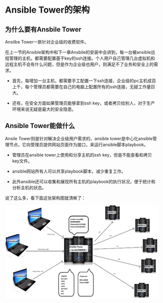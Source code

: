 # Ansible Tower的架构



## 为什么要有Ansbile Tower
Ansilbe Tower一款针对企业级的收费软件。

在上一节的Ansible架构中和下一章Ansbile的安装中会讲到，每一台被ansible远程管理的主机，都需要配置基于key的ssh连接。个人用户自己管理几台虚拟机和远程主机不会有什么问题，但是作为企业级也用户，则满足不了业务和安全上的需求。

* 首先，每增加一台主机，都需要手工配置一下ssh连接，企业级的pc主机成百上千，每个管理员都需要在自己的电脑上配置所有的ssh连接，无疑工作量巨大。


* 还有，在安全方面如果管理员能够拿到ssh key，或者拷贝给别人，对于生产环境来说无疑是最大的安全隐患。




## Ansible Tower能做什么
Ansile Tower则是针对解决企业级用户需求的，ansible tower是中心化ansible管理节点，它向管理员提供网站页面作为接口，来运行ansible脚本playbook。

* 管理员在ansible tower上使用和分享主机的ssh key，但是不能查看和拷贝key文件。

* ansible网站所有人可以共享playbook脚本，减少重复工作。

* 此外ansible还可以收集和展现所有主机的playbook的执行状况，便于统计和分析主机的状态。

说了这么多，看下面这张架构图就清晰了：

![](images/ansible-tower-arti-2nd.png)
